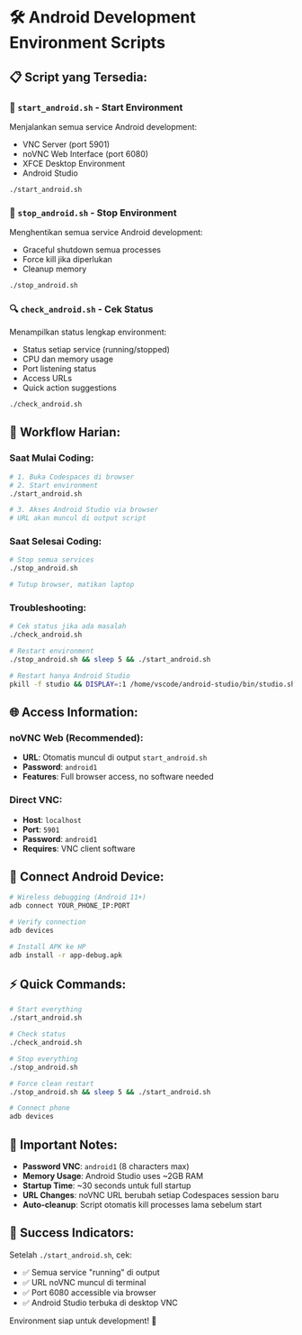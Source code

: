 # 🛠️ Android Development Environment Scripts

## 📋 Script yang Tersedia:

### 🚀 `start_android.sh` - Start Environment
Menjalankan semua service Android development:
- VNC Server (port 5901)
- noVNC Web Interface (port 6080) 
- XFCE Desktop Environment
- Android Studio

```bash
./start_android.sh
```

### 🛑 `stop_android.sh` - Stop Environment  
Menghentikan semua service Android development:
- Graceful shutdown semua processes
- Force kill jika diperlukan
- Cleanup memory

```bash
./stop_android.sh
```

### 🔍 `check_android.sh` - Cek Status
Menampilkan status lengkap environment:
- Status setiap service (running/stopped)
- CPU dan memory usage
- Port listening status
- Access URLs
- Quick action suggestions

```bash
./check_android.sh
```

## 🔄 Workflow Harian:

### **Saat Mulai Coding:**
```bash
# 1. Buka Codespaces di browser
# 2. Start environment
./start_android.sh

# 3. Akses Android Studio via browser
# URL akan muncul di output script
```

### **Saat Selesai Coding:**
```bash
# Stop semua services
./stop_android.sh

# Tutup browser, matikan laptop
```

### **Troubleshooting:**
```bash
# Cek status jika ada masalah
./check_android.sh

# Restart environment
./stop_android.sh && sleep 5 && ./start_android.sh

# Restart hanya Android Studio
pkill -f studio && DISPLAY=:1 /home/vscode/android-studio/bin/studio.sh &
```

## 🌐 Access Information:

### **noVNC Web (Recommended):**
- **URL**: Otomatis muncul di output `start_android.sh`
- **Password**: `android1`
- **Features**: Full browser access, no software needed

### **Direct VNC:**
- **Host**: `localhost` 
- **Port**: `5901`
- **Password**: `android1`
- **Requires**: VNC client software

## 📱 Connect Android Device:

```bash
# Wireless debugging (Android 11+)
adb connect YOUR_PHONE_IP:PORT

# Verify connection
adb devices

# Install APK ke HP
adb install -r app-debug.apk
```

## ⚡ Quick Commands:

```bash
# Start everything
./start_android.sh

# Check status
./check_android.sh

# Stop everything  
./stop_android.sh

# Force clean restart
./stop_android.sh && sleep 5 && ./start_android.sh

# Connect phone
adb devices
```

## 🚨 Important Notes:

- **Password VNC**: `android1` (8 characters max)
- **Memory Usage**: Android Studio uses ~2GB RAM
- **Startup Time**: ~30 seconds untuk full startup
- **URL Changes**: noVNC URL berubah setiap Codespaces session baru
- **Auto-cleanup**: Script otomatis kill processes lama sebelum start

## 🎯 Success Indicators:

Setelah `./start_android.sh`, cek:
- ✅ Semua service "running" di output
- ✅ URL noVNC muncul di terminal  
- ✅ Port 6080 accessible via browser
- ✅ Android Studio terbuka di desktop VNC

Environment siap untuk development! 🚀